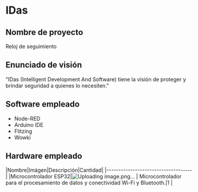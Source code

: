 # IDas
## Nombre de proyecto
Reloj de seguimiento
## Enunciado de visión 
"IDas (Intelligent Development And Software) tiene la visión de proteger y brindar seguridad a quienes lo necesiten."
## Software empleado
  - Node-RED
  - Arduino IDE
  - Flitzing
  - Wowki
## Hardware empleado
|Nombre|Imágen|Descripción|Cantidad|
|------------------------------------|
|Microcontrolador ESP32|![Uploading image.png…]() | Microcontrolador para el procesamiento de datos y conectividad Wi-Fi y Bluetooth.|1 |
